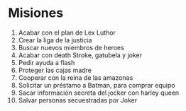 # Misiones

1. Acabar con el plan de Lex Luthor
2. Crear la liga de la justicia
3. Buscar nuevos miembros de heroes
4. Acabar con death Stroke, gatubela y joker
5. Pedir ayuda a flash
6. Proteger las cajas madre
7. Cooperar con la reina de las amazonas
8. Solicitar un préstamo a Batman, para comprar equipo 
9. Sacar información secreta del jocker con harley queen
10. Salvar personas secuestradas por Joker
